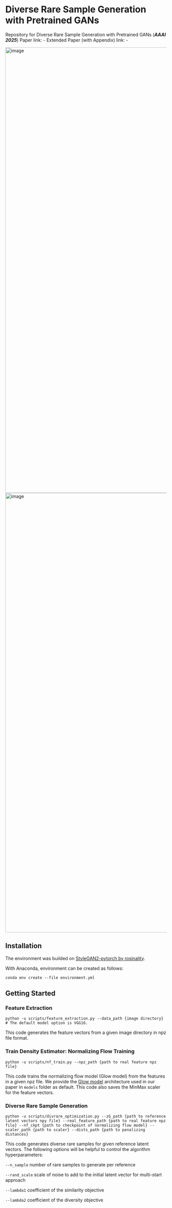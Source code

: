 # Diverse Rare Sample Generation with Pretrained GANs
Repository for Diverse Rare Sample Generation with Pretrained GANs (***AAAI 2025***)
Paper link: -
Extended Paper (with Appendix) link: -

<img width="1389" alt="image" src="https://github.com/user-attachments/assets/4a431030-fcad-4f73-894c-dddaf2df36e4" />
<img width="1370" alt="image" src="https://github.com/user-attachments/assets/efaf4b1d-d1bf-47f2-abc9-e3818c00678b" />


## Installation
The environment was builded on [StyleGAN2-pytorch by rosinality](https://github.com/rosinality/stylegan2-pytorch).

With Anaconda, environment can be created as follows:
```
conda env create --file environment.yml 
```

## Getting Started
### Feature Extraction
```
python -u scripts/feature_extraction.py --data_path {image directory} # The default model option is VGG16.
```
This code generates the feature vectors from a given image directory in npz file format.

### Train Density Estimator: Normalizing Flow Training
```
python -u scripts/nf_train.py --npz_path {path to real feature npz file}
```
This code trains the normalizing flow model (Glow model) from the features in a given npz file. We provide the [Glow model](https://proceedings.neurips.cc/paper_files/paper/2018/hash/d139db6a236200b21cc7f752979132d0-Abstract.html) architecture used in our paper in `models` folder as default. This code also saves the MinMax scaler for the feature vectors.

### Diverse Rare Sample Generation
```
python -u scripts/divrare_optimization.py --zG_path {path to reference latent vectors npy file} --real_feature_path {path to real feature npz file} --nf_ckpt {path to checkpoint of normalizing flow model} --scaler_path {path to scaler} --dists_path {path to penalizing distances}
```
This code generates diverse rare samples for given reference latent vectors. The following options will be helpful to control the algorithm hyperparameters:

`--n_sample` number of rare samples to generate per reference

`--rand_scale` scale of noise to add to the initial latent vector for multi-start approach

`--lambda1` coefficient of the similarity objective

`--lambda2` coefficient of the diversity objective


